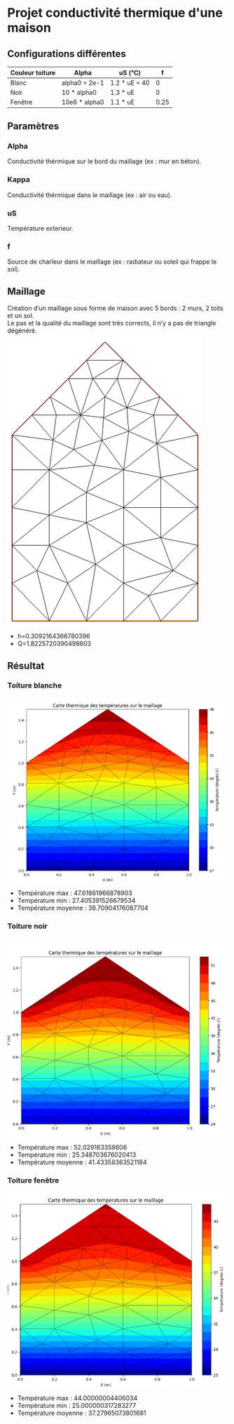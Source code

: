# Projet conductivité thermique d'une maison

## Configurations différentes
| Couleur toiture | Alpha | uS (°C) | f |
|-|-|-|-|
| Blanc | alpha0 = 2e-1 | 1.2 * uE = 40 | 0 |
| Noir | 10 * alpha0 | 1.3 * uE | 0 |
| Fenêtre | 10e6 * alpha0 | 1.1 * uE | 0.25 |

## Paramètres
### Alpha
Conductivité thérmique sur le bord du maillage (ex : mur en béton).

### Kappa
Conductivité thérmique dans le maillage (ex : air ou eau).

### uS
Température exterieur.

### f
Source de charleur dans le maillage (ex : radiateur ou soleil qui frappe le sol).

## Maillage
Création d’un maillage sous forme de maison avec 5 bords : 2 murs, 2 toits et un sol. <br>
Le pas et la qualité du maillage sont très corrects, il n’y a pas de triangle dégénéré. <bR>
![image](/images/millage.png)
- h=0.3092164366780396
- Q=1.8225720390498603

## Résultat
### Toiture blanche
![image](/images/toit_blanc.png)
- Température max : 47.61861966878903
- Température min : 27.405391526679534
- Température moyenne : 38.70904176087704

### Toiture noir
![image](/images/toit_noir.png)
- Température max : 52.029163358606
- Température min : 25.348703676020413
- Température moyenne : 41.43358363521184

### Toiture fenêtre
![image](/images/toit_vitre.png)
- Température max : 44.00000004406034
- Température min : 25.000000317283277
- Température moyenne : 37.27965073801681

